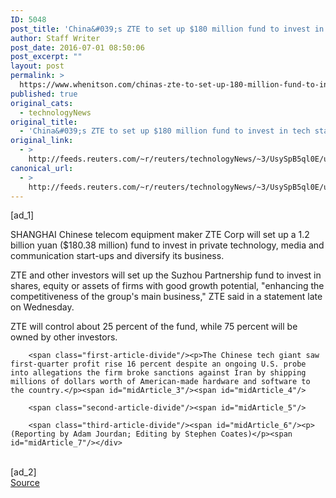 ```yaml
---
ID: 5048
post_title: 'China&#039;s ZTE to set up $180 million fund to invest in tech start-ups'
author: Staff Writer
post_date: 2016-07-01 08:50:06
post_excerpt: ""
layout: post
permalink: >
  https://www.whenitson.com/chinas-zte-to-set-up-180-million-fund-to-invest-in-tech-start-ups/
published: true
original_cats:
  - technologyNews
original_title:
  - 'China&#039;s ZTE to set up $180 million fund to invest in tech start-ups'
original_link:
  - >
    http://feeds.reuters.com/~r/reuters/technologyNews/~3/UsySpB5ql0E/us-zte-investment-idUSKCN0ZH3PL
canonical_url:
  - >
    http://feeds.reuters.com/~r/reuters/technologyNews/~3/UsySpB5ql0E/us-zte-investment-idUSKCN0ZH3PL
---
```

 [ad_1]
<br><div id="articleText">
<span id="midArticle_start"/>

<span class="focusParagraph" readability="4"><p><span class="articleLocation">SHANGHAI</span> Chinese telecom equipment maker ZTE Corp will set up a 1.2 billion yuan ($180.38 million) fund to invest in private technology, media and communication start-ups and diversify its business.</p></span><span id="midArticle_0"/><p>ZTE and other investors will set up the Suzhou Partnership fund to invest in shares, equity or assets of firms with good growth potential, "enhancing the competitiveness of the group's main business," ZTE said in a statement late on Wednesday.</p><span id="midArticle_1"/><p>ZTE will control about 25 percent of the fund, while 75 percent will be owned by other investors.</p><span id="midArticle_2"/>
        
        <span class="first-article-divide"/><p>The Chinese tech giant saw first-quarter profit rise 16 percent despite an ongoing U.S. probe into allegations the firm broke sanctions against Iran by shipping millions of dollars worth of American-made hardware and software to the country.</p><span id="midArticle_3"/><span id="midArticle_4"/>
        
        <span class="second-article-divide"/><span id="midArticle_5"/>
        
        <span class="third-article-divide"/><span id="midArticle_6"/><p> (Reporting by Adam Jourdan; Editing by Stephen Coates)</p><span id="midArticle_7"/></div>
<br>[ad_2]
<br><a href="http://feeds.reuters.com/~r/reuters/technologyNews/~3/UsySpB5ql0E/us-zte-investment-idUSKCN0ZH3PL">Source </a>